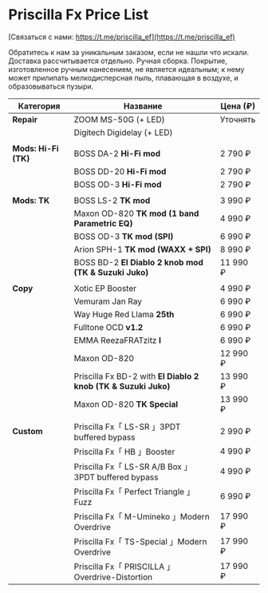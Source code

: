 # Priscilla Fx Price List

[Связаться с нами: https://t.me/priscilla_ef](https://t.me/priscilla_ef)

Обратитесь к нам за уникальным заказом, если не нашли что искали.
Доставка рассчитывается отдельно.
Ручная сборка. Покрытие, изготовленное ручным нанесением, не является идеальным;
к нему может прилипать мелкодисперсная пыль, плавающая в воздухе, и образовываться пузыри.

| Категория            | Название                                                       | Цена (₽) |
| -------------------- | -------------------------------------------------------------- | -------- |
| **Repair**           | ZOOM MS-50G (+ LED)                                            | Уточнять |
|                      | Digitech Digidelay (+ LED)                                     |          |
|                      |                                                                |          |
| **Mods: Hi-Fi (TK)** | BOSS DA-2 **Hi-Fi mod**                                        | 2 790 ₽  |
|                      | BOSS DD-20 **Hi-Fi mod**                                       | 2 790 ₽  |
|                      | BOSS OD-3 **Hi-Fi mod**                                        | 2 790 ₽  |
|                      |                                                                |          |
| **Mods: TK**         | BOSS LS-2 **TK mod**                                           | 3 990 ₽  |
|                      | Maxon OD-820 **TK mod (1 band Parametric EQ)**                 | 4 990 ₽  |
|                      | BOSS OD-3 **TK mod (SPI)**                                     | 6 990 ₽  |
|                      | Arion SPH-1 **TK mod (WAXX + SPI)**                            | 8 990 ₽  |
|                      | BOSS BD-2 **El Diablo 2 knob mod (TK & Suzuki Juko)**          | 11 990 ₽ |
|                      |                                                                |          |
| **Copy**             | Xotic EP Booster                                               | 4 990 ₽  |
|                      | Vemuram Jan Ray                                                | 6 990 ₽  |
|                      | Way Huge Red Llama **25th**                                    | 6 990 ₽  |
|                      | Fulltone OCD **v1.2**                                          | 6 990 ₽  |
|                      | EMMA ReezaFRATzitz **I**                                       | 6 990 ₽  |
|                      | Maxon OD-820                                                   | 12 990 ₽ |
|                      | Priscilla Fx BD-2 with **El Diablo 2 knob (TK & Suzuki Juko)** | 13 990 ₽ |
|                      | Maxon OD-820 **TK Special**                                    | 13 990 ₽ |
|                      |                                                                |          |
| **Custom**           | Priscilla Fx「 LS-SR 」3PDT buffered bypass                    | 2 990 ₽  |
|                      | Priscilla Fx「 HB 」Booster                                    | 4 990 ₽  |
|                      | Priscilla Fx「 LS-SR A/B Box 」3PDT buffered bypass            | 4 990 ₽  |
|                      | Priscilla Fx「 Perfect Triangle 」Fuzz                         | 6 990 ₽  |
|                      | Priscilla Fx「 M-Umineko 」Modern Overdrive                    | 17 990 ₽ |
|                      | Priscilla Fx「 TS-Special 」Modern Overdrive                   | 17 990 ₽ |
|                      | Priscilla Fx「 PRISCILLA 」Overdrive-Distortion                | 17 990 ₽ |
